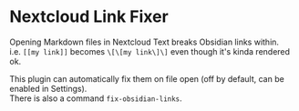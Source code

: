 # Nextcloud Link Fixer  
Opening Markdown files in Nextcloud Text breaks Obsidian links within.  
i.e. `[[my link]]` becomes `\[\[my link\]\]` even though it's kinda rendered ok.  

This plugin can automatically fix them on file open (off by default, can be enabled in Settings).  
There is also a command `fix-obsidian-links`.  
